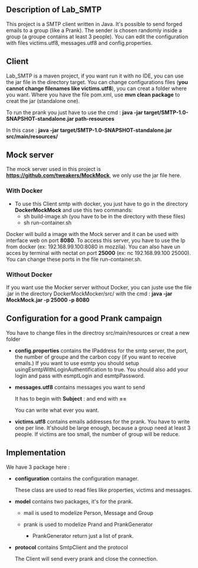 ## Description of Lab_SMTP

This project is a SMTP client written in Java. It's possible to send forged emails to a group (like a Prank). The sender is chosen randomly inside a group (a groupe contains at least 3 people). You can edit the configuration with files victims.utf8, messages.utf8 and config.properties.

## Client

Lab_SMTP is a maven project, if you want run it with no IDE, you can use the jar file in the directory target. You can change configurations files (**you cannot change filenames  like victims.utf8**), you can creat a folder where you want. Where you have the file pom.xml, use **mvn clean package** to creat the jar (standalone one).

To run the prank you just have to use the cmd : **java -jar target/SMTP-1.0-SNAPSHOT-standalone.jar path-resources**

In this case :  **java -jar target/SMTP-1.0-SNAPSHOT-standalone.jar src/main/resources/**

## Mock server

The mock server used in this project is **https://github.com/tweakers/MockMock**, we only use the jar file here.

### With Docker

- To use this Client smtp with docker, you just have to go in the directory **DockerMockMock** and use this two commands:
  - sh build-image.sh (you have to be in the directory with these files)
  - sh run-container.sh

Docker will build a image with the Mock server and it can be used with interface web on port **8080**. To access this server, you have to use the Ip from docker (ex: 192.168.99.100:8080 in mozzila). You can also have un acces by terminal with nectat on port **25000** (ex: nc 192.168.99.100 25000). You can change these ports in the file run-container.sh.

### Without Docker

If you want use the Mocker server without Docker, you can juste use the file .jar in the directory DockerMockMocker/src/ with the cmd : **java -jar MockMock.jar -p 25000 -p 8080**

## Configuration for a good Prank campaign

You have to change files in the directroy src/main/resources or creat a new folder 

- **config.properties** contains the IPaddress for the smtp server, the port, the number of groupe and the carbon copy (if you want to receive emails.) If you want to use esmtp you should setup usingEsmtpWithLoginAuthentification to true. You should also add your login and pass with esmptLogin and esmtpPassword.

- **messages.utf8** contains messages you want to send

  It has to begin with **Subject** : <subject> and end with **==**

  You can write what ever you want.

- **victims.utf8** contains emails addresses for the prank. You have to write one per line. It'should be large enough, because a group need at least 3 people. If victims are too small, the number of group will be reduce.

## Implementation

We have 3 package here : 

- **configuration** contains the configuration manager. 

  These class are used to read files like properties, victims and messages.

- **model** contains two packages, it's for the prank. 

  - mail is used to modelize Person, Message and Group

  - prank is used to modelize Prand and PrankGenerator

    - PrankGenerator return just a list of prank.

- **protocol** contains SmtpClient and the protocol

  The Client will send every prank and close the connection.
